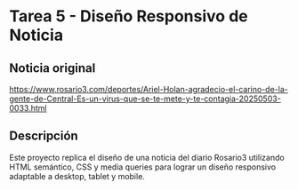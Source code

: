 # Tarea 5 - Diseño Responsivo de Noticia

## Noticia original

https://www.rosario3.com/deportes/Ariel-Holan-agradecio-el-carino-de-la-gente-de-Central-Es-un-virus-que-se-te-mete-y-te-contagia-20250503-0033.html

## Descripción

Este proyecto replica el diseño de una noticia del diario Rosario3 utilizando HTML semántico, CSS y media queries para lograr un diseño responsivo adaptable a desktop, tablet y mobile.
